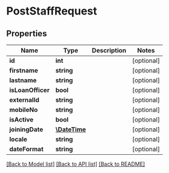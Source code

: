 # PostStaffRequest

## Properties
Name | Type | Description | Notes
------------ | ------------- | ------------- | -------------
**id** | **int** |  | [optional] 
**firstname** | **string** |  | [optional] 
**lastname** | **string** |  | [optional] 
**isLoanOfficer** | **bool** |  | [optional] 
**externalId** | **string** |  | [optional] 
**mobileNo** | **string** |  | [optional] 
**isActive** | **bool** |  | [optional] 
**joiningDate** | [**\DateTime**](\DateTime.md) |  | [optional] 
**locale** | **string** |  | [optional] 
**dateFormat** | **string** |  | [optional] 

[[Back to Model list]](../../README.md#documentation-for-models) [[Back to API list]](../../README.md#documentation-for-api-endpoints) [[Back to README]](../../README.md)

